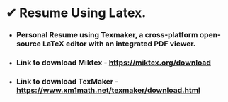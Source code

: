 # ✔ Resume Using Latex.
- ### Personal Resume using Texmaker, a cross-platform open-source LaTeX editor with an integrated PDF viewer.
- ### Link to download Miktex - https://miktex.org/download
- ### Link to download TexMaker - https://www.xm1math.net/texmaker/download.html